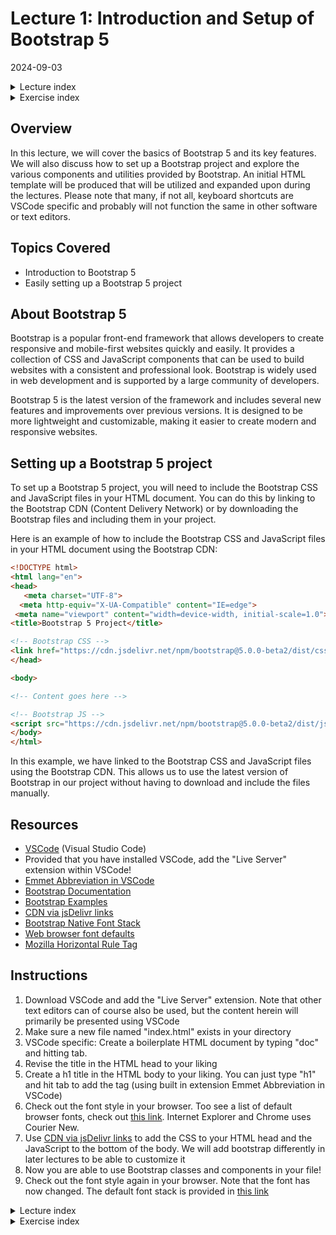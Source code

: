 # Lecture 1: Introduction and Setup of Bootstrap 5
2024-09-03

<!--html_preserve--><details>
  <summary>Lecture index</summary>

- [Lecture 1: Introduction and Setup of Bootstrap 5](/lectures/lecture_01/lecture_01.md)
- [Lecture 2: Typography and Colors](/lectures/lecture_02/lecture_02.md)
- [Lecture 3: Buttons](/lectures/lecture_03/lecture_03.md)
- [Lecture 4: Utility Classes](/lectures/lecture_04/lecture_04.md)
- [Lecture 5: Containers](/lectures/lecture_05/lecture_05.md)
- [Lecture 6: ](/lectures/lecture_06/lecture_06.md)
- [Lecture 7: ](/lectures/lecture_07/lecture_07.md)
- [Lecture 8: ](/lectures/lecture_08/lecture_08.md)
- [Lecture 9: ](/lectures/lecture_09/lecture_09.md)
- [Lecture 10: ](/lectures/lecture_10/lecture_10.md)
- [Lecture 11: ](/lectures/lecture_11/lecture_11.md)
- [Lecture 12: ](/lectures/lecture_12/lecture_12.md)
- [Lecture 13: ](/lectures/lecture_13/lecture_13.md)

</details><!--/html_preserve--><!--html_preserve--><details>
  <summary>Exercise index</summary>

  - [Exercise 1: Introduction to R](/exercises/exercise_01/exercise_01.md)
  - [Exercise 1 Solutions: Introduction to R](/exercises/exercise_01/exercise_01_solutions.md)
  - [Exercise 2: Objects, Data Types, and Variables in R](/exercises/exercise_02/exercise_02.md)
  - [Exercise 2 Solutions: Objects, Data Types, and Variables in R](/exercises/exercise_02/exercise_02_solutions.md)
  - [Exercise 3: Arithmetic Operations in R](/exercises/exercise_03/exercise_03.md)
  - [Exercise 3 Solutions: Arithmetic Operations in R](/exercises/exercise_03/exercise_03_solutions.md)
  - [Exercise 4: Comparison and Logical Operators in R](/exercises/exercise_04/exercise_04.md)
  - [Exercise 4 Solutions: Comparison and Logical Operators in R](/exercises/exercise_04/exercise_04_solutions.md)
  - [Exercise 5: Vectors in R](/exercises/exercise_05/exercise_05.md)
  - [Exercise 5 Solutions: Vectors in R](/exercises/exercise_05/exercise_05_solutions.md)
  - [Exercise 6: List in R](/exercises/exercise_06/exercise_06.md)
  - [Exercise 6 Solutions: List in R](/exercises/exercise_06/exercise_06_solutions.md)
  - [Exercise 7: Matrices in R](/exercises/exercise_07/exercise_07.md)
  - [Exercise 7 Solutions: Matrices in R](/exercises/exercise_07/exercise_07_solutions.md)
  - [Exercise 8: Data Frames in R](/exercises/exercise_08/exercise_08.md)
  - [Exercise 8 Solutions: Data Frames in R](/exercises/exercise_08/exercise_08_solutions.md)
  - [Exercise 9: Functions in R](/exercises/exercise_09/exercise_09.md)
  - [Exercise 9 Solutions: Functions in R](/exercises/exercise_09/exercise_09_solutions.md)
  - [Exercise 10: Indexing using Logical Vectors in R](/exercises/exercise_10/exercise_10.md)
  - [Exercise 10 Solutions: Indexing using Logical Vectors in R](/exercises/exercise_10/exercise_10_solutions.md)
  - [Exercise 11: Factors in R](/exercises/exercise_11/exercise_11.md)
  - [Exercise 11 Solutions: Factors in R](/exercises/exercise_11/exercise_11_solutions.md)
  - [Exercise 12: Control Structures in R](/exercises/exercise_12/exercise_12.md)
  - [Exercise 12 Solutions: Control Structures in R](/exercises/exercise_12/exercise_12_solutions.md)
  - [Exercise 13: A real-world example of using R for data analysis](/exercises/exercise_13/exercise_13.md)
  - [Exercise 13 Solutions: A real-world example of using R for data
  analysis](/exercises/exercise_13/exercise_13_solutions.md)

</details><!--/html_preserve-->


## Overview

In this lecture, we will cover the basics of Bootstrap 5 and its key
features. We will also discuss how to set up a Bootstrap project and explore
the various components and utilities provided by Bootstrap. An initial HTML
template will be produced that will be utilized and expanded upon during the
lectures. Please note that many, if not all, keyboard shortcuts are VSCode
specific and probably will not function the same in other software or text
editors.

## Topics Covered

- Introduction to Bootstrap 5
- Easily setting up a Bootstrap 5 project

## About Bootstrap 5

Bootstrap is a popular front-end framework that allows developers to create
responsive and mobile-first websites quickly and easily. It provides a
collection of CSS and JavaScript components that can be used to build
websites with a consistent and professional look. Bootstrap is widely used in
web development and is supported by a large community of developers.

Bootstrap 5 is the latest version of the framework and includes several new
features and improvements over previous versions. It is designed to be more
lightweight and customizable, making it easier to create modern and
responsive websites.

## Setting up a Bootstrap 5 project

To set up a Bootstrap 5 project, you will need to include the Bootstrap CSS
and JavaScript files in your HTML document. You can do this by linking to the
Bootstrap CDN (Content Delivery Network) or by downloading the Bootstrap
files and including them in your project.

Here is an example of how to include the Bootstrap CSS and JavaScript files in
your HTML document using the Bootstrap CDN:

```html
<!DOCTYPE html>
<html lang="en">
<head>
   <meta charset="UTF-8">
  <meta http-equiv="X-UA-Compatible" content="IE=edge">
 <meta name="viewport" content="width=device-width, initial-scale=1.0">
<title>Bootstrap 5 Project</title>

<!-- Bootstrap CSS -->
<link href="https://cdn.jsdelivr.net/npm/bootstrap@5.0.0-beta2/dist/css/bootstrap.min.css" rel="stylesheet">
</head>

<body>

<!-- Content goes here -->

<!-- Bootstrap JS -->
<script src="https://cdn.jsdelivr.net/npm/bootstrap@5.0.0-beta2/dist/js/bootstrap.bundle.min.js"></script>
</body>
</html>
```

In this example, we have linked to the Bootstrap CSS and JavaScript files using
the Bootstrap CDN. This allows us to use the latest version of Bootstrap in
our project without having to download and include the files manually.

## Resources

- [VSCode](https://code.visualstudio.com/) (Visual Studio Code)
- Provided that you have installed VSCode, add the "Live Server" extension
  within VSCode!
- [Emmet Abbreviation in
  VSCode](https://code.visualstudio.com/docs/editor/emmet)
- [Bootstrap
  Documentation](https://getbootstrap.com/docs/5.0/getting-started/introduction/)
- [Bootstrap Examples](https://getbootstrap.com/docs/5.0/examples/)
- [CDN via jsDelivr
  links](https://getbootstrap.com/docs/5.0/getting-started/download/#cdn-via-jsdelivr)
- [Bootstrap Native Font
  Stack](https://getbootstrap.com/docs/5.0/content/reboot/#native-font-stack)
- [Web browser font
  defaults](https://granneman.com/webdev/coding/css/fonts-and-formatting/web-browser-font-defaults)
- [Mozilla Horizontal Rule
  Tag](https://developer.mozilla.org/en-US/docs/Web/HTML/Element/hr)

## Instructions

1. Download VSCode and add the "Live Server" extension. Note that other text
   editors can of course also be used, but the content herein will primarily
   be presented using VSCode
1. Make sure a new file named "index.html" exists in your directory
1. VSCode specific: Create a boilerplate HTML document by typing "doc" and
   hitting tab.
1. Revise the title in the HTML head to your liking
1. Create a h1 title in the HTML body to your liking. You can just type "h1"
   and hit tab to add the tag (using built in extension Emmet Abbreviation in
   VSCode)
1. Check out the font style in your browser. Too see a list of default
   browser fonts, check out [this
   link](https://granneman.com/webdev/coding/css/fonts-and-formatting/web-browser-font-defaults).
   Internet Explorer and Chrome uses Courier New.
1. Use [CDN via jsDelivr
   links](https://getbootstrap.com/docs/5.0/getting-started/download/#cdn-via-jsdelivr)
   to add the CSS to your HTML head and the JavaScript to the bottom of the
   body. We will add bootstrap differently in later lectures to be able to
   customize it
1. Now you are able to use Bootstrap classes and components in your file!
1. Check out the font style again in your browser. Note that the font has now
   changed. The default font stack is provided in [this
   link](https://getbootstrap.com/docs/5.0/content/reboot/#native-font-stack)


<!--html_preserve--><details>
  <summary>Lecture index</summary>

- [Lecture 1: Introduction and Setup of Bootstrap 5](/lectures/lecture_01/lecture_01.md)
- [Lecture 2: Typography and Colors](/lectures/lecture_02/lecture_02.md)
- [Lecture 3: Buttons](/lectures/lecture_03/lecture_03.md)
- [Lecture 4: Utility Classes](/lectures/lecture_04/lecture_04.md)
- [Lecture 5: Containers](/lectures/lecture_05/lecture_05.md)
- [Lecture 6: ](/lectures/lecture_06/lecture_06.md)
- [Lecture 7: ](/lectures/lecture_07/lecture_07.md)
- [Lecture 8: ](/lectures/lecture_08/lecture_08.md)
- [Lecture 9: ](/lectures/lecture_09/lecture_09.md)
- [Lecture 10: ](/lectures/lecture_10/lecture_10.md)
- [Lecture 11: ](/lectures/lecture_11/lecture_11.md)
- [Lecture 12: ](/lectures/lecture_12/lecture_12.md)
- [Lecture 13: ](/lectures/lecture_13/lecture_13.md)

</details><!--/html_preserve--><!--html_preserve--><details>
  <summary>Exercise index</summary>

  - [Exercise 1: Introduction to R](/exercises/exercise_01/exercise_01.md)
  - [Exercise 1 Solutions: Introduction to R](/exercises/exercise_01/exercise_01_solutions.md)
  - [Exercise 2: Objects, Data Types, and Variables in R](/exercises/exercise_02/exercise_02.md)
  - [Exercise 2 Solutions: Objects, Data Types, and Variables in R](/exercises/exercise_02/exercise_02_solutions.md)
  - [Exercise 3: Arithmetic Operations in R](/exercises/exercise_03/exercise_03.md)
  - [Exercise 3 Solutions: Arithmetic Operations in R](/exercises/exercise_03/exercise_03_solutions.md)
  - [Exercise 4: Comparison and Logical Operators in R](/exercises/exercise_04/exercise_04.md)
  - [Exercise 4 Solutions: Comparison and Logical Operators in R](/exercises/exercise_04/exercise_04_solutions.md)
  - [Exercise 5: Vectors in R](/exercises/exercise_05/exercise_05.md)
  - [Exercise 5 Solutions: Vectors in R](/exercises/exercise_05/exercise_05_solutions.md)
  - [Exercise 6: List in R](/exercises/exercise_06/exercise_06.md)
  - [Exercise 6 Solutions: List in R](/exercises/exercise_06/exercise_06_solutions.md)
  - [Exercise 7: Matrices in R](/exercises/exercise_07/exercise_07.md)
  - [Exercise 7 Solutions: Matrices in R](/exercises/exercise_07/exercise_07_solutions.md)
  - [Exercise 8: Data Frames in R](/exercises/exercise_08/exercise_08.md)
  - [Exercise 8 Solutions: Data Frames in R](/exercises/exercise_08/exercise_08_solutions.md)
  - [Exercise 9: Functions in R](/exercises/exercise_09/exercise_09.md)
  - [Exercise 9 Solutions: Functions in R](/exercises/exercise_09/exercise_09_solutions.md)
  - [Exercise 10: Indexing using Logical Vectors in R](/exercises/exercise_10/exercise_10.md)
  - [Exercise 10 Solutions: Indexing using Logical Vectors in R](/exercises/exercise_10/exercise_10_solutions.md)
  - [Exercise 11: Factors in R](/exercises/exercise_11/exercise_11.md)
  - [Exercise 11 Solutions: Factors in R](/exercises/exercise_11/exercise_11_solutions.md)
  - [Exercise 12: Control Structures in R](/exercises/exercise_12/exercise_12.md)
  - [Exercise 12 Solutions: Control Structures in R](/exercises/exercise_12/exercise_12_solutions.md)
  - [Exercise 13: A real-world example of using R for data analysis](/exercises/exercise_13/exercise_13.md)
  - [Exercise 13 Solutions: A real-world example of using R for data
  analysis](/exercises/exercise_13/exercise_13_solutions.md)

</details><!--/html_preserve-->

